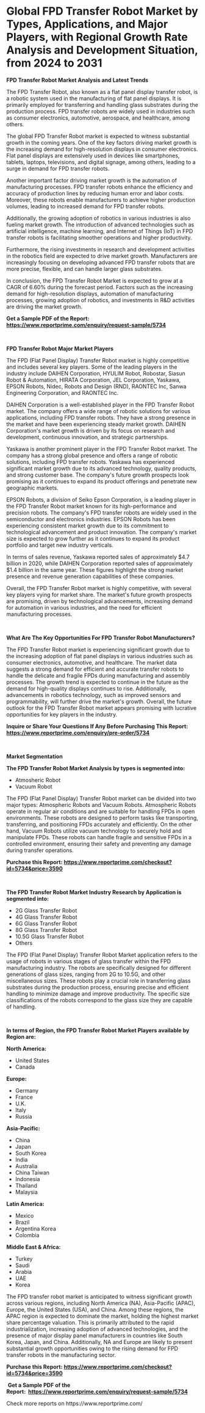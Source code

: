 <p><h1>Global FPD Transfer Robot Market by Types, Applications, and Major Players, with Regional Growth Rate Analysis and Development Situation, from 2024 to 2031</h1></p><p><strong>FPD Transfer Robot Market Analysis and Latest Trends</strong></p>
<p><p>The FPD Transfer Robot, also known as a flat panel display transfer robot, is a robotic system used in the manufacturing of flat panel displays. It is primarily employed for transferring and handling glass substrates during the production process. FPD transfer robots are widely used in industries such as consumer electronics, automotive, aerospace, and healthcare, among others.</p><p>The global FPD Transfer Robot market is expected to witness substantial growth in the coming years. One of the key factors driving market growth is the increasing demand for high-resolution displays in consumer electronics. Flat panel displays are extensively used in devices like smartphones, tablets, laptops, televisions, and digital signage, among others, leading to a surge in demand for FPD transfer robots.</p><p>Another important factor driving market growth is the automation of manufacturing processes. FPD transfer robots enhance the efficiency and accuracy of production lines by reducing human error and labor costs. Moreover, these robots enable manufacturers to achieve higher production volumes, leading to increased demand for FPD transfer robots.</p><p>Additionally, the growing adoption of robotics in various industries is also fueling market growth. The introduction of advanced technologies such as artificial intelligence, machine learning, and Internet of Things (IoT) in FPD transfer robots is facilitating smoother operations and higher productivity.</p><p>Furthermore, the rising investments in research and development activities in the robotics field are expected to drive market growth. Manufacturers are increasingly focusing on developing advanced FPD transfer robots that are more precise, flexible, and can handle larger glass substrates.</p><p>In conclusion, the FPD Transfer Robot Market is expected to grow at a CAGR of 6.60% during the forecast period. Factors such as the increasing demand for high-resolution displays, automation of manufacturing processes, growing adoption of robotics, and investments in R&D activities are driving the market growth.</p></p>
<p><strong>Get a Sample PDF of the Report:&nbsp; <a href="https://www.reportprime.com/enquiry/request-sample/5734">https://www.reportprime.com/enquiry/request-sample/5734</a></strong></p>
<p>&nbsp;</p>
<p><strong>FPD Transfer Robot Major Market Players</strong></p>
<p><p>The FPD (Flat Panel Display) Transfer Robot market is highly competitive and includes several key players. Some of the leading players in the industry include DAIHEN Corporation, HYULIM Robot, Robostar, Siasun Robot & Automation, HIRATA Corporation, JEL Corporation, Yaskawa, EPSON Robots, Nidec, Robots and Design (RND), RAONTEC Inc, Sanwa Engineering Corporation, and RAONTEC Inc.</p><p>DAIHEN Corporation is a well-established player in the FPD Transfer Robot market. The company offers a wide range of robotic solutions for various applications, including FPD transfer robots. They have a strong presence in the market and have been experiencing steady market growth. DAIHEN Corporation's market growth is driven by its focus on research and development, continuous innovation, and strategic partnerships.</p><p>Yaskawa is another prominent player in the FPD Transfer Robot market. The company has a strong global presence and offers a range of robotic solutions, including FPD transfer robots. Yaskawa has experienced significant market growth due to its advanced technology, quality products, and strong customer base. The company's future growth prospects look promising as it continues to expand its product offerings and penetrate new geographic markets.</p><p>EPSON Robots, a division of Seiko Epson Corporation, is a leading player in the FPD Transfer Robot market known for its high-performance and precision robots. The company's FPD transfer robots are widely used in the semiconductor and electronics industries. EPSON Robots has been experiencing consistent market growth due to its commitment to technological advancement and product innovation. The company's market size is expected to grow further as it continues to expand its product portfolio and target new industry verticals.</p><p>In terms of sales revenue, Yaskawa reported sales of approximately $4.7 billion in 2020, while DAIHEN Corporation reported sales of approximately $1.4 billion in the same year. These figures highlight the strong market presence and revenue generation capabilities of these companies.</p><p>Overall, the FPD Transfer Robot market is highly competitive, with several key players vying for market share. The market's future growth prospects are promising, driven by technological advancements, increasing demand for automation in various industries, and the need for efficient manufacturing processes.</p></p>
<p>&nbsp;</p>
<p><strong>What Are The Key Opportunities For FPD Transfer Robot Manufacturers?</strong></p>
<p><p>The FPD Transfer Robot market is experiencing significant growth due to the increasing adoption of flat panel displays in various industries such as consumer electronics, automotive, and healthcare. The market data suggests a strong demand for efficient and accurate transfer robots to handle the delicate and fragile FPDs during manufacturing and assembly processes. The growth trend is expected to continue in the future as the demand for high-quality displays continues to rise. Additionally, advancements in robotics technology, such as improved sensors and programmability, will further drive the market's growth. Overall, the future outlook for the FPD Transfer Robot market appears promising with lucrative opportunities for key players in the industry.</p></p>
<p><strong>Inquire or Share Your Questions If Any Before Purchasing This Report: <a href="https://www.reportprime.com/enquiry/pre-order/5734">https://www.reportprime.com/enquiry/pre-order/5734</a></strong></p>
<p>&nbsp;</p>
<p><strong>Market Segmentation</strong></p>
<p><strong>The FPD Transfer Robot Market Analysis by types is segmented into:</strong></p>
<p><ul><li>Atmosheric Robot</li><li>Vacuum Robot</li></ul></p>
<p><p>The FPD (Flat Panel Display) Transfer Robot market can be divided into two major types: Atmospheric Robots and Vacuum Robots. Atmospheric Robots operate in regular air conditions and are suitable for handling FPDs in open environments. These robots are designed to perform tasks like transporting, transferring, and positioning FPDs accurately and efficiently. On the other hand, Vacuum Robots utilize vacuum technology to securely hold and manipulate FPDs. These robots can handle fragile and sensitive FPDs in a controlled environment, ensuring their safety and preventing any damage during transfer operations.</p></p>
<p><strong>Purchase this Report:&nbsp;<a href="https://www.reportprime.com/checkout?id=5734&price=3590">https://www.reportprime.com/checkout?id=5734&price=3590</a></strong></p>
<p>&nbsp;</p>
<p><strong>The FPD Transfer Robot Market Industry Research by Application is segmented into:</strong></p>
<p><ul><li>2G Glass Transfer Robot</li><li>4G Glass Transfer Robot</li><li>6G Glass Transfer Robot</li><li>8G Glass Transfer Robot</li><li>10.5G Glass Transfer Robot</li><li>Others</li></ul></p>
<p><p>The FPD (Flat Panel Display) Transfer Robot Market application refers to the usage of robots in various stages of glass transfer within the FPD manufacturing industry. The robots are specifically designed for different generations of glass sizes, ranging from 2G to 10.5G, and other miscellaneous sizes. These robots play a crucial role in transferring glass substrates during the production process, ensuring precise and efficient handling to minimize damage and improve productivity. The specific size classifications of the robots correspond to the glass size they are capable of handling.</p></p>
<p>&nbsp;</p>
<p><strong>In terms of Region, the FPD Transfer Robot Market Players available by Region are:</strong></p>
<p>
    <p> <strong> North America: </strong>
        <ul>
            <li>United States</li>
            <li>Canada</li>
        </ul>
        </p> 
    <p> <strong> Europe: </strong>
        <ul>
            <li>Germany</li>
            <li>France</li>
            <li>U.K.</li>
            <li>Italy</li>
            <li>Russia</li>
        </ul>
        </p> 
    <p> <strong> Asia-Pacific: </strong>
        <ul>
            <li>China</li>
            <li>Japan</li>
            <li>South Korea</li>
            <li>India</li>
            <li>Australia</li>
            <li>China Taiwan</li>
            <li>Indonesia</li>
            <li>Thailand</li>
            <li>Malaysia</li>
        </ul>
        </p> 
    <p> <strong> Latin America: </strong>
        <ul>
            <li>Mexico</li>
            <li>Brazil</li>
            <li>Argentina Korea</li>
            <li>Colombia</li>
        </ul>
        </p> 
    <p> <strong> Middle East & Africa: </strong>
        <ul>
            <li>Turkey</li>
            <li>Saudi</li>
            <li>Arabia</li>
            <li>UAE</li>
            <li>Korea</li>
        </ul>
    </p>
    </p>
<p><p>The FPD transfer robot market is anticipated to witness significant growth across various regions, including North America (NA), Asia-Pacific (APAC), Europe, the United States (USA), and China. Among these regions, the APAC region is expected to dominate the market, holding the highest market share percentage valuation. This is primarily attributed to the rapid industrialization, increasing adoption of advanced technologies, and the presence of major display panel manufacturers in countries like South Korea, Japan, and China. Additionally, NA and Europe are likely to present substantial growth opportunities owing to the rising demand for FPD transfer robots in the manufacturing sector.</p></p>
<p><strong>Purchase this Report: <a href="https://www.reportprime.com/checkout?id=5734&price=3590">https://www.reportprime.com/checkout?id=5734&price=3590</a></strong></p>
<p>&nbsp;<strong>Get a Sample PDF of the Report:&nbsp;&nbsp;<a href="https://www.reportprime.com/enquiry/request-sample/5734">https://www.reportprime.com/enquiry/request-sample/5734</a></strong></p>
<p><strong></strong></p>
<p>Check more reports on https://www.reportprime.com/</p>